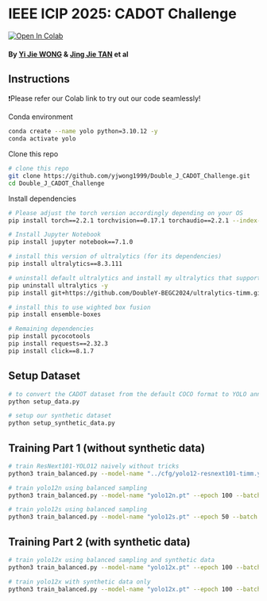 # IEEE ICIP 2025: CADOT Challenge

[![Open In Colab](https://colab.research.google.com/assets/colab-badge.svg)](https://colab.research.google.com/drive/198dwtjhB3ETFRHRPLWNCi_bAr1g5213i?usp=sharing)

#### By [Yi Jie WONG](https://yjwong1999.github.io/) & [Jing Jie TAN](https://jingjietan.com/) et al

## Instructions

❗Please refer our Colab link to try out our code seamlessly!

Conda environment
```bash
conda create --name yolo python=3.10.12 -y
conda activate yolo
```

Clone this repo
```bash
# clone this repo
git clone https://github.com/yjwong1999/Double_J_CADOT_Challenge.git
cd Double_J_CADOT_Challenge
```

Install dependencies
```bash
# Please adjust the torch version accordingly depending on your OS
pip install torch==2.2.1 torchvision==0.17.1 torchaudio==2.2.1 --index-url https://download.pytorch.org/whl/cu121

# Install Jupyter Notebook
pip install jupyter notebook==7.1.0

# install this version of ultralytics (for its dependencies)
pip install ultralytics==8.3.111

# uninstall default ultralytics and install my ultralytics that support Timm pretrained models
pip uninstall ultralytics -y
pip install git+https://github.com/DoubleY-BEGC2024/ultralytics-timm.git

# install this to use wighted box fusion
pip install ensemble-boxes

# Remaining dependencies
pip install pycocotools
pip install requests==2.32.3
pip install click==8.1.7
```

## Setup Dataset
```bash
# to convert the CADOT dataset from the default COCO format to YOLO annotation form
python setup_data.py

# setup our synthetic dataset
python setup_synthetic_data.py
```

## Training Part 1 (without synthetic data)
```bash
# train ResNext101-YOLO12 naively without tricks
python3 train_balanced.py --model-name "../cfg/yolo12-resnext101-timm.yaml" --epoch 100 --batch 16 --imgsz 640

# train yolo12n using balanced sampling
python3 train_balanced.py --model-name "yolo12n.pt" --epoch 100 --batch 8 --imgsz 960

# train yolo12s using balanced sampling
python3 train_balanced.py --model-name "yolo12s.pt" --epoch 50 --batch 8 --imgsz 960
```

## Training Part 2 (with synthetic data)
```bash
# train yolo12x using balanced sampling and synthetic data
python3 train_balanced.py --model-name "yolo12x.pt" --epoch 100 --batch 8 --imgsz 960

# train yolo12x with synthetic data only
python3 train_balanced.py --model-name "yolo12x.pt" --epoch 100 --batch 8 --imgsz 640
```
